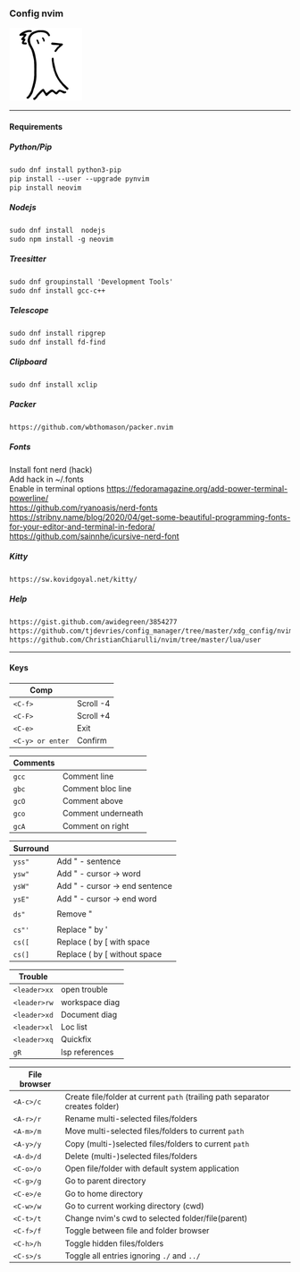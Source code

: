 ### Config nvim

![Logo FLinguenheld](https://raw.githubusercontent.com/FLinguenheld/ocrp6/main/forelif.png "Pouet")

****
#### Requirements

##### Python/Pip
    sudo dnf install python3-pip  
    pip install --user --upgrade pynvim  
    pip install neovim

##### Nodejs
    sudo dnf install  nodejs  
    sudo npm install -g neovim

##### Treesitter
    sudo dnf groupinstall 'Development Tools'  
    sudo dnf install gcc-c++

##### Telescope
    sudo dnf install ripgrep  
    sudo dnf install fd-find

##### Clipboard
    sudo dnf install xclip

##### Packer
    https://github.com/wbthomason/packer.nvim  

##### Fonts
Install font nerd (hack)  
Add hack in ~/.fonts  
Enable in terminal options
    https://fedoramagazine.org/add-power-terminal-powerline/  
    https://github.com/ryanoasis/nerd-fonts  
    https://stribny.name/blog/2020/04/get-some-beautiful-programming-fonts-for-your-editor-and-terminal-in-fedora/  
    https://github.com/sainnhe/icursive-nerd-font

##### Kitty
    https://sw.kovidgoyal.net/kitty/

##### Help
    https://gist.github.com/awidegreen/3854277  
    https://github.com/tjdevries/config_manager/tree/master/xdg_config/nvim  
    https://github.com/ChristianChiarulli/nvim/tree/master/lua/user  


***
#### Keys
|  Comp            |                           |
|------------------|---------------------------|
|`<C-f>`           |Scroll -4                  |
|`<C-F>`           |Scroll +4                  |
|`<C-e>`           |Exit                       |
|`<C-y> or enter`  |Confirm                    |


|  Comments      |                           |
|----------------|---------------------------|
|`gcc`           |Comment line               |
|`gbc`           |Comment bloc line          |
|`gcO`           |Comment above              |
|`gco`           |Comment underneath         |
|`gcA`           |Comment on right           |


|  Surround      |                                   |
|----------------|-----------------------------------|
|`yss"`          | Add " - sentence                  |
|`ysw"`          | Add " - cursor -> word            |
|`ysW"`          | Add " - cursor -> end sentence    |
|`ysE"`          | Add " - cursor -> end word        |
|                |                                   |
|`ds"`           | Remove "                          |
|                |                                   |
|`cs"'`          | Replace " by '                    |
|`cs([`          | Replace ( by [ with space         |
|`cs(]`          | Replace ( by [ without space      |


|  Trouble            |                           |
|---------------------|---------------------------|
|`<leader>xx`         | open trouble              |
|`<leader>rw`         | workspace diag            |
|`<leader>xd`         | Document diag             |
|`<leader>xl`         | Loc list                  |
|`<leader>xq`         | Quickfix                  |
|`gR`                 | lsp references            |


| File browser    |                                                                               |
|-----------------|-------------------------------------------------------------------------------|
| `<A-c>/c`       | Create file/folder at current `path` (trailing path separator creates folder) |
| `<A-r>/r`       | Rename multi-selected files/folders                                           |
| `<A-m>/m`       | Move multi-selected files/folders to current `path`                           |
| `<A-y>/y`       | Copy (multi-)selected files/folders to current `path`                         |
| `<A-d>/d`       | Delete (multi-)selected files/folders                                         |
| `<C-o>/o`       | Open file/folder with default system application                              |
| `<C-g>/g`       | Go to parent directory                                                        |
| `<C-e>/e`       | Go to home directory                                                          |
| `<C-w>/w`       | Go to current working directory (cwd)                                         |
| `<C-t>/t`       | Change nvim's cwd to selected folder/file(parent)                             |
| `<C-f>/f`       | Toggle between file and folder browser                                        |
| `<C-h>/h`       | Toggle hidden files/folders                                                   |
| `<C-s>/s`       | Toggle all entries ignoring `./` and `../`                                    |



